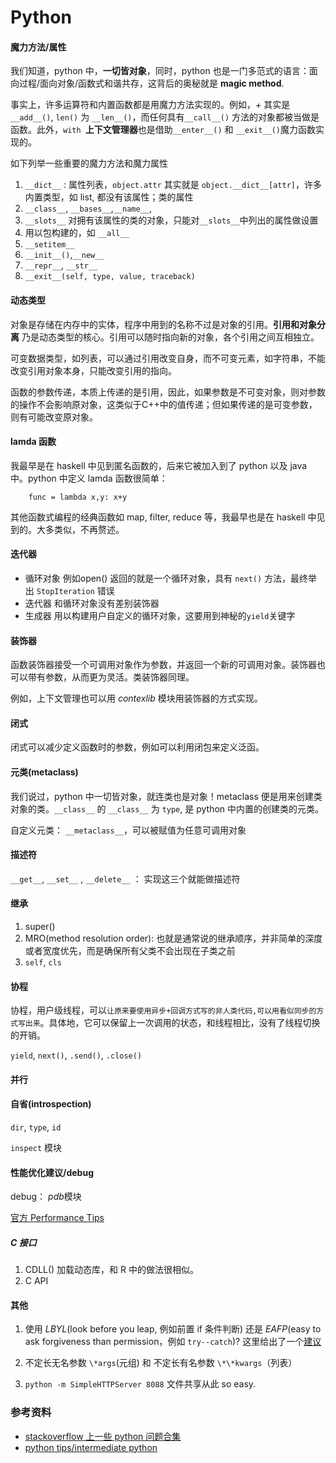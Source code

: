 # Python

#### 魔力方法/属性

 我们知道，python 中，**一切皆对象**，同时，python 也是一门多范式的语言：面向过程/面向对象/函数式和谐共存，这背后的奥秘就是 **magic method**.

 事实上，许多运算符和内置函数都是用魔力方法实现的。例如，*+* 其实是 `__add__()`, `len()` 为 `__len__()`，而任何具有`__call__()` 方法的对象都被当做是函数。此外，`with `**上下文管理器**也是借助`__enter__()` 和 `__exit__()`魔力函数实现的。

 如下列举一些重要的魔力方法和魔力属性

1. `__dict__` : 属性列表，`object.attr` 其实就是 `object.__dict__[attr]`，许多内置类型，如 list, 都没有该属性；类的属性
2. `__class__`, `__bases__`,`__name__`,
2. `__slots__` 对拥有该属性的类的对象，只能对`__slots__`中列出的属性做设置
3. 用以包构建的，如 `__all__`
4. `__setitem__`
5. `__init__()`,`__new__`
6. `__repr__`, `__str__`
7. `__exit__(self, type, value, traceback)`



#### 动态类型

对象是存储在内存中的实体，程序中用到的名称不过是对象的引用。**引用和对象分离**
乃是动态类型的核心。引用可以随时指向新的对象，各个引用之间互相独立。

可变数据类型，如列表，可以通过引用改变自身，而不可变元素，如字符串，不能改变引用对象本身，只能改变引用的指向。

函数的参数传递，本质上传递的是引用，因此，如果参数是不可变对象，则对参数的操作不会影响原对象，这类似于C++中的值传递；但如果传递的是可变参数，则有可能改变原对象。

#### lamda 函数

我最早是在 haskell 中见到匿名函数的，后来它被加入到了 python 以及 java 中。python 中定义 lamda 函数很简单：

        func = lambda x,y: x+y

其他函数式编程的经典函数如 map, filter, reduce 等，我最早也是在 haskell 中见到的。大多类似，不再赘述。

#### 迭代器

- 循环对象 例如open() 返回的就是一个循环对象，具有 `next()` 方法，最终举出 `StopIteration` 错误
- 迭代器 和循环对象没有差别装饰器
- 生成器 用以构建用户自定义的循环对象，这要用到神秘的`yield`关键字

#### 装饰器

函数装饰器接受一个可调用对象作为参数，并返回一个新的可调用对象。装饰器也可以带有参数，从而更为灵活。类装饰器同理。

例如，上下文管理也可以用 *contexlib* 模块用装饰器的方式实现。

#### 闭式

闭式可以减少定义函数时的参数，例如可以利用闭包来定义泛函。

#### 元类(metaclass)

我们说过，python 中一切皆对象，就连类也是对象！metaclass 便是用来创建类对象的类。`__class__` 的 `__class__` 为 `type`, 是 python 中内置的创建类的元类。

自定义元类： `__metaclass__`，可以被赋值为任意可调用对象

#### 描述符

`__get__`, `__set__` , `__delete__` ： 实现这三个就能做描述符

#### 继承
1. super()
2. MRO(method resolution order): 也就是通常说的继承顺序，并非简单的深度或者宽度优先，而是确保所有父类不会出现在子类之前
3. `self`, `cls`


#### 协程
协程，用户级线程，可以`让原来要使用异步+回调方式写的非人类代码,可以用看似同步的方式写出来`。具体地，它可以保留上一次调用的状态，和线程相比，没有了线程切换的开销。

`yield`, `next()`, `.send()`, `.close()`



#### 并行

#### 自省(introspection)

`dir`, `type`, `id`

`inspect` 模块

####  性能优化建议/debug

debug： *pdb*模块

[官方 Performance Tips](https://wiki.python.org/moin/PythonSpeed/PerformanceTips)
##### C 接口
1. CDLL() 加载动态库，和 R 中的做法很相似。
2. C API


#### 其他
 1. 使用 *LBYL*(look before you leap, 例如前置 if 条件判断) 还是 *EAFP*(easy to ask forgiveness than permission，例如 `try--catch`)? 这里给出了一个[建议](http://stackoverflow.com/questions/5589532/try-catch-or-validation-for-speed/)

 2. 不定长无名参数 `\*args`(元组) 和 不定长有名参数 `\*\*kwargs`（列表）
 3. `python -m SimpleHTTPServer 8088` 文件共享从此 so easy.

### 参考资料
- [stackoverflow 上一些 python 问题合集 ](http://pyzh.readthedocs.org/en/latest/python-questions-on-stackoverflow.html)
- [python tips/intermediate python](http://book.pythontips.com/en/latest/index.html)
